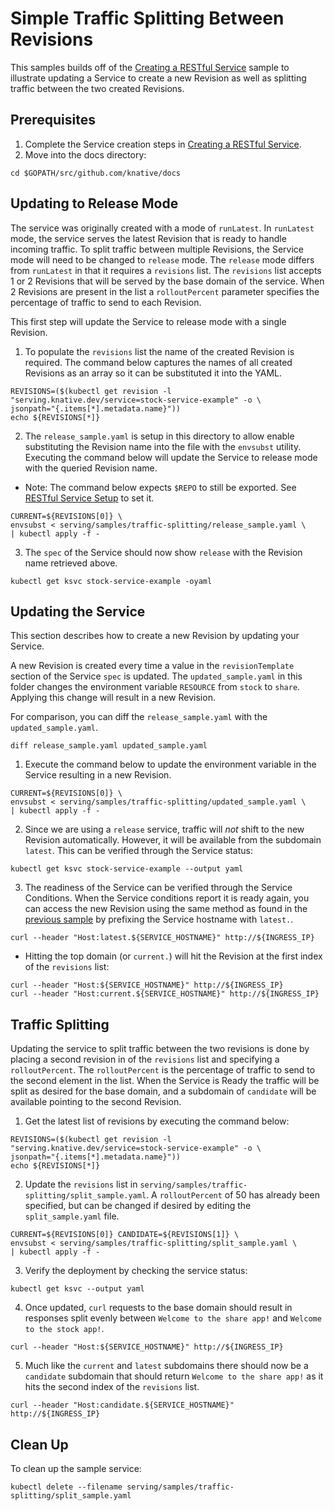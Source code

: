 # Simple Traffic Splitting Between Revisions

This samples builds off of the [Creating a RESTful Service](../rest-api-go) sample
to illustrate updating a Service to create a new Revision as well as splitting traffic
between the two created Revisions.

## Prerequisites

1. Complete the Service creation steps in [Creating a RESTful Service](../rest-api-go).
1. Move into the docs directory:

```shell
cd $GOPATH/src/github.com/knative/docs
```

## Updating to Release Mode

The service was originally created with a mode of `runLatest`. In `runLatest`
mode, the service serves the latest Revision that is ready to handle incoming
traffic. To split traffic between multiple Revisions, the Service mode will need
to be changed to `release` mode. The `release` mode differs from `runLatest` in that
it requires a `revisions` list. The `revisions` list accepts 1 or 2 Revisions
that will be served by the base domain of the service. When 2 Revisions are
present in the list a `rolloutPercent` parameter specifies the percentage of
traffic to send to each Revision.

This first step will update the Service to release mode with a single Revision.

1. To populate the `revisions` list the name of the created Revision is required.
The command below captures the names of all created Revisions as an array so it
can be substituted it into the YAML.

```shell
REVISIONS=($(kubectl get revision -l "serving.knative.dev/service=stock-service-example" -o \
jsonpath="{.items[*].metadata.name}"))
echo ${REVISIONS[*]}
```

2. The `release_sample.yaml` is setup in this directory to allow enable substituting the
Revision name into the file with the `envsubst` utility. Executing the
command below will update the Service to release mode with the queried Revision name.

- Note: The command below expects `$REPO` to still be exported. See
  [RESTful Service Setup](https://github.com/knative/docs/tree/master/serving/samples/rest-api-go#setup) to set it.

```shell
CURRENT=${REVISIONS[0]} \
envsubst < serving/samples/traffic-splitting/release_sample.yaml \
| kubectl apply -f -
```

3. The `spec` of the Service should now show `release` with the Revision name
retrieved above.

```shell
kubectl get ksvc stock-service-example -oyaml
```

## Updating the Service

This section describes how to create a new Revision by updating your Service.

A new Revision is created every time a value in the `revisionTemplate` section of
the Service `spec` is updated. The `updated_sample.yaml` in this folder changes
the environment variable `RESOURCE` from `stock` to `share`. Applying this
change will result in a new Revision.

For comparison, you can diff the `release_sample.yaml` with the `updated_sample.yaml`.

```shell
diff release_sample.yaml updated_sample.yaml
```

1.  Execute the command below to update the environment variable in the Service
    resulting in a new Revision.

```shell
CURRENT=${REVISIONS[0]} \
envsubst < serving/samples/traffic-splitting/updated_sample.yaml \
| kubectl apply -f -
```

2. Since we are using a `release` service, traffic will _not_ shift to the new
   Revision automatically. However, it will be available from the subdomain
   `latest`. This can be verified through the Service status:

```shell
kubectl get ksvc stock-service-example --output yaml
```

3. The readiness of the Service can be verified through the Service Conditions.
   When the Service conditions report it is ready again, you can access the new
   Revision using the same method as found in the [previous sample](../rest-api-go/README.md#access-the-service)
   by prefixing the Service hostname with `latest.`.

```shell
curl --header "Host:latest.${SERVICE_HOSTNAME}" http://${INGRESS_IP}
```

- Hitting the top domain (or `current.`) will hit the Revision at the first
  index of the `revisions` list:

```shell
curl --header "Host:${SERVICE_HOSTNAME}" http://${INGRESS_IP}
curl --header "Host:current.${SERVICE_HOSTNAME}" http://${INGRESS_IP}
```

## Traffic Splitting

Updating the service to split traffic between the two revisions is done by
placing a second revision in of the `revisions` list and specifying a `rolloutPercent`.
The `rolloutPercent` is the percentage of traffic to send to the second element in
the list. When the Service is Ready the traffic will be split as desired for the
base domain, and a subdomain of `candidate` will be available pointing to the
second Revision.

1. Get the latest list of revisions by executing the command below:

```shell
REVISIONS=($(kubectl get revision -l "serving.knative.dev/service=stock-service-example" -o \
jsonpath="{.items[*].metadata.name}"))
echo ${REVISIONS[*]}
```

2. Update the `revisions` list in
   `serving/samples/traffic-splitting/split_sample.yaml`. A `rolloutPercent` of
   50 has already been specified, but can be changed if desired by editing the
   `split_sample.yaml` file.


```shell
CURRENT=${REVISIONS[0]} CANDIDATE=${REVISIONS[1]} \
envsubst < serving/samples/traffic-splitting/split_sample.yaml \
| kubectl apply -f -
```

3. Verify the deployment by checking the service status:

```shell
kubectl get ksvc --output yaml
```

4. Once updated, `curl` requests to the base domain should result in responses split evenly between `Welcome to the share app!` and
`Welcome to the stock app!`.

```shell
curl --header "Host:${SERVICE_HOSTNAME}" http://${INGRESS_IP}
```

5. Much like the `current` and `latest` subdomains there should now be a
`candidate` subdomain that should return `Welcome to the share app!` as it hits
the second index of the `revisions` list.

```shell
curl --header "Host:candidate.${SERVICE_HOSTNAME}" http://${INGRESS_IP}
```

## Clean Up

To clean up the sample service:

```shell
kubectl delete --filename serving/samples/traffic-splitting/split_sample.yaml
```
